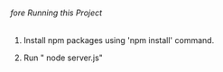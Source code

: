
###### fore Running this Project
 1. Install npm packages using 'npm install' command.
  
 2. Run " node server.js"